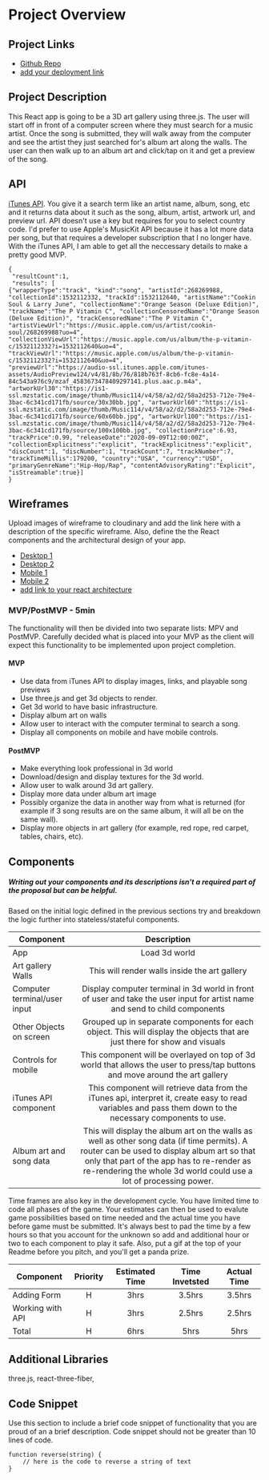 # Project Overview

## Project Links

- [Github Repo](https://github.com/aeip/react-app)
- [add your deployment link]()

## Project Description
This React app is going to be a 3D art gallery using three.js. The user will start off in front of a computer screen where they must search for a music artist. Once the song is submitted, they will walk away from the computer and see the artist they just searched for's album art along the walls. The user can then walk up to an album art and click/tap on it and get a preview of the song.

## API
[iTunes API](https://affiliate.itunes.apple.com/resources/documentation/itunes-store-web-service-search-api/). You give it a search term like an artist name, album, song, etc and it returns data about it such as the song, album, artist, artwork url, and preview url. API doesn't use a key but requires for you to select country code. I'd prefer to use Apple's MusicKit API because it has a lot more data per song, but that requires a developer subscription that I no longer have. With the iTunes API, I am able to get all the neccessary details to make a pretty good MVP.


```
{
 "resultCount":1,
 "results": [
{"wrapperType":"track", "kind":"song", "artistId":268269988, "collectionId":1532112332, "trackId":1532112640, "artistName":"Cookin Soul & Larry June", "collectionName":"Orange Season (Deluxe Edition)", "trackName":"The P Vitamin C", "collectionCensoredName":"Orange Season (Deluxe Edition)", "trackCensoredName":"The P Vitamin C", "artistViewUrl":"https://music.apple.com/us/artist/cookin-soul/268269988?uo=4", "collectionViewUrl":"https://music.apple.com/us/album/the-p-vitamin-c/1532112332?i=1532112640&uo=4", "trackViewUrl":"https://music.apple.com/us/album/the-p-vitamin-c/1532112332?i=1532112640&uo=4", 
"previewUrl":"https://audio-ssl.itunes.apple.com/itunes-assets/AudioPreview124/v4/81/8b/76/818b763f-8cb6-fc8e-4a14-84c543a976c9/mzaf_4583673478409297141.plus.aac.p.m4a", "artworkUrl30":"https://is1-ssl.mzstatic.com/image/thumb/Music114/v4/58/a2/d2/58a2d253-712e-79e4-3bac-6c341cd171fb/source/30x30bb.jpg", "artworkUrl60":"https://is1-ssl.mzstatic.com/image/thumb/Music114/v4/58/a2/d2/58a2d253-712e-79e4-3bac-6c341cd171fb/source/60x60bb.jpg", "artworkUrl100":"https://is1-ssl.mzstatic.com/image/thumb/Music114/v4/58/a2/d2/58a2d253-712e-79e4-3bac-6c341cd171fb/source/100x100bb.jpg", "collectionPrice":6.93, "trackPrice":0.99, "releaseDate":"2020-09-09T12:00:00Z", "collectionExplicitness":"explicit", "trackExplicitness":"explicit", "discCount":1, "discNumber":1, "trackCount":7, "trackNumber":7, "trackTimeMillis":179200, "country":"USA", "currency":"USD", "primaryGenreName":"Hip-Hop/Rap", "contentAdvisoryRating":"Explicit", "isStreamable":true}]
}

```


## Wireframes

Upload images of wireframe to cloudinary and add the link here with a description of the specific wireframe. Also, define the the React components and the architectural design of your app.

- [Desktop 1](https://res.cloudinary.com/drurxtkll/image/upload/v1601653677/Desktop_1_uspkqq.png)
- [Desktop 2](https://res.cloudinary.com/drurxtkll/image/upload/v1601653682/Desktop_2_kdfiu8.png)
- [Mobile 1](https://res.cloudinary.com/drurxtkll/image/upload/v1601653684/Mobile_1_uq6txz.png)
- [Mobile 2](https://res.cloudinary.com/drurxtkll/image/upload/v1601653688/Mobile_2_vkvb4i.png)
- [add link to your react architecture](https://docs.google.com/drawings/d/1mdgNDYmSB9LszA4IJpxa0L8F5vB_l0iBQ3yUOeI5q-c/edit?usp=sharing)


### MVP/PostMVP - 5min

The functionality will then be divided into two separate lists: MPV and PostMVP.  Carefully decided what is placed into your MVP as the client will expect this functionality to be implemented upon project completion.  

#### MVP
- Use data from iTunes API to display images, links, and playable song previews
- Use three.js and get 3d objects to render.
- Get 3d world to have basic infrastructure. 
- Display album art on walls
- Allow user to interact with the computer terminal to search a song.
- Display all components on mobile and have mobile controls.

#### PostMVP

- Make everything look professional in 3d world
- Download/design and display textures for the 3d world.
- Allow user to walk around 3d art gallery.
- Display more data under album art image
- Possibly organize the data in another way from what is returned (for example if 3 song results are on the same album, it will all be on the same wall).
- Display more objects in art gallery (for example, red rope, red carpet, tables, chairs, etc).

## Components
##### Writing out your components and its descriptions isn't a required part of the proposal but can be helpful.

Based on the initial logic defined in the previous sections try and breakdown the logic further into stateless/stateful components. 

| Component | Description | 
| --- | :---: |  
| App | Load 3d world | 
| Art gallery Walls | This will render walls inside the art gallery | 
| Computer terminal/user input | Display computer terminal in 3d world in front of user and take the user input for artist name and send to child components| 
| Other Objects on screen | Grouped up in separate components for each object. This will display the objects that are just there for show and visuals | 
| Controls for mobile | This component will be overlayed on top of 3d world that allows the user to press/tap buttons and move around the art gallery | 
| iTunes API component | This component will retrieve data from the iTunes api, interpret it, create easy to read variables and pass them down to the necessary components to use. | 
| Album art and song data | This will display the album art on the walls as well as other song data (if time permits). A router can be used to display album art so that only that part of the app has to re-render as re-rendering the whole 3d world could use a lot of processing power. | 


Time frames are also key in the development cycle.  You have limited time to code all phases of the game.  Your estimates can then be used to evalute game possibilities based on time needed and the actual time you have before game must be submitted. It's always best to pad the time by a few hours so that you account for the unknown so add and additional hour or two to each component to play it safe. Also, put a gif at the top of your Readme before you pitch, and you'll get a panda prize.

| Component | Priority | Estimated Time | Time Invetsted | Actual Time |
| --- | :---: |  :---: | :---: | :---: |
| Adding Form | H | 3hrs| 3.5hrs | 3.5hrs |
| Working with API | H | 3hrs| 2.5hrs | 2.5hrs |
| Total | H | 6hrs| 5hrs | 5hrs |

## Additional Libraries
 three.js, react-three-fiber, 

## Code Snippet

Use this section to include a brief code snippet of functionality that you are proud of an a brief description.  Code snippet should not be greater than 10 lines of code. 

```
function reverse(string) {
	// here is the code to reverse a string of text
}
```
